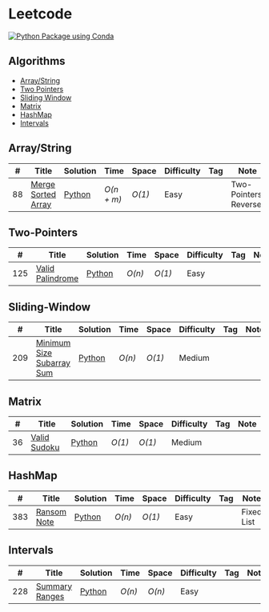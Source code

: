 # Leetcode
[![Python Package using Conda](https://github.com/mathusanMe/LeetCode/actions/workflows/python-package-conda.yml/badge.svg)](https://github.com/mathusanMe/LeetCode/actions/workflows/python-package-conda.yml)

## Algorithms

* [Array/String](https://github.com/mathusanMe/LeetCode#Array\/String)
* [Two Pointers](https://github.com/mathusanMe/LeetCode#Two-Pointers)
* [Sliding Window](https://github.com/mathusanMe/LeetCode#Sliding-Window)
* [Matrix](https://github.com/mathusanMe/LeetCode#Matrix)
* [HashMap](https://github.com/mathusanMe/LeetCode#HashMap)
* [Intervals](https://github.com/mathusanMe/LeetCode#Intervals)

## Array/String
|  #  | Title           |  Solution       |  Time           | Space           | Difficulty    | Tag          | Note| 
|-----|---------------- | --------------- | --------------- | --------------- | ------------- |--------------|-----|
88 | [Merge Sorted Array](https://leetcode.com/problems/merge-sorted-array/) | [Python](./Python/merge_sorted_array.py) | _O(n + m)_ | _O(1)_ | Easy || Two-Pointers, Reverse |

## Two-Pointers
|  #  | Title           |  Solution       |  Time           | Space           | Difficulty    | Tag          | Note| 
|-----|---------------- | --------------- | --------------- | --------------- | ------------- |--------------|-----|
125 | [Valid Palindrome](https://leetcode.com/problems/valid-palindrome/) | [Python](./Python/valid_palindrome.py) | _O(n)_ | _O(1)_ | Easy || |

## Sliding-Window
|  #  | Title           |  Solution       |  Time           | Space           | Difficulty    | Tag          | Note| 
|-----|---------------- | --------------- | --------------- | --------------- | ------------- |--------------|-----|
209 | [Minimum Size Subarray Sum](https://leetcode.com/problems/minimum-size-subarray-sum/) | [Python](./Python/minimum_size_subarray_sum.py) | _O(n)_ | _O(1)_ | Medium ||  |

## Matrix
|  #  | Title           |  Solution       |  Time           | Space           | Difficulty    | Tag          | Note| 
|-----|---------------- | --------------- | --------------- | --------------- | ------------- |--------------|-----|
36 | [Valid Sudoku](https://leetcode.com/problems/valid-sudoku/) | [Python](./Python/valid_sudoku.py) | _O(1)_ | _O(1)_ | Medium ||  |

## HashMap
|  #  | Title           |  Solution       |  Time           | Space           | Difficulty    | Tag          | Note| 
|-----|---------------- | --------------- | --------------- | --------------- | ------------- |--------------|-----|
383 | [Ransom Note](https://leetcode.com/problems/ransom-note/) | [Python](./Python/ransom_note.py) | _O(n)_ | _O(1)_ | Easy || Fixed List |

## Intervals
|  #  | Title           |  Solution       |  Time           | Space           | Difficulty    | Tag          | Note| 
|-----|---------------- | --------------- | --------------- | --------------- | ------------- |--------------|-----|
228 | [Summary Ranges](https://leetcode.com/problems/summary-ranges/) | [Python](./Python/summary_ranges.py) | _O(n)_ | _O(n)_ | Easy |||
